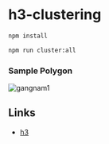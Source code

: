 # h3-clustering
```bash
npm install
```

```bash
npm run cluster:all
```

### Sample Polygon
![gangnam1](https://github.com/imeugeneco/h3-clustering/assets/47231140/9c329752-94ec-4788-929f-8a26491092b3)

## Links
* [h3](https://h3geo.org)
